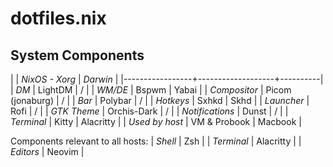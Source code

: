 # dotfiles.nix

## System Components
|                 | *NixOS - Xorg*   | *Darwin*  |
|-----------------+-------------------+----------|
| *DM*            | LightDM          | /         |
| *WM/DE*         | Bspwm            | Yabai     |
| *Compositor*    | Picom (jonaburg) | /         |
| *Bar*           | Polybar          | /         |
| *Hotkeys*       | Sxhkd            | Skhd      |
| *Launcher*      | Rofi             | /         |
| *GTK Theme*     | Orchis-Dark      | /         |
| *Notifications* | Dunst            | /         |
| *Terminal*      | Kitty            | Alacritty |
| *Used by host*  | VM & Probook     | Macbook   |


Components relevant to all hosts:
| *Shell*    | Zsh        |
| *Terminal* | Alacritty  |
| *Editors*  | Neovim     |
